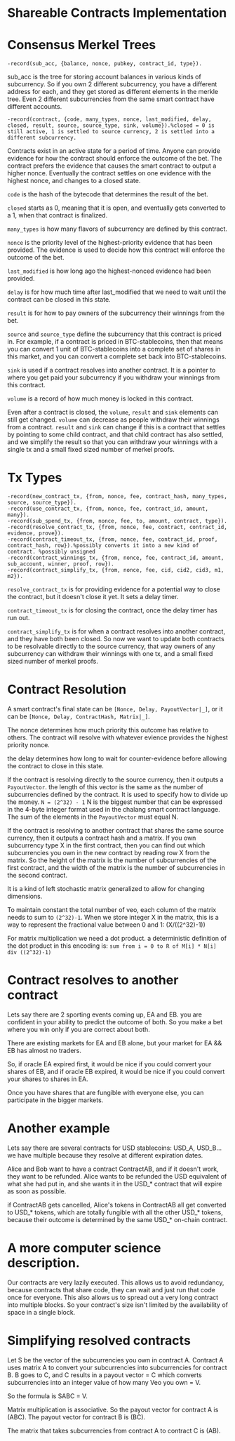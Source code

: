 Shareable Contracts Implementation
=============

Consensus Merkel Trees
=========

```
-record(sub_acc, {balance, nonce, pubkey, contract_id, type}).
```

sub_acc is the tree for storing account balances in various kinds of subcurrency.
So if you own 2 different subcurrency, you have a different address for each, and they get stored as different elements in the merkle tree.
Even 2 different subcurrencies from the same smart contract have different accounts.

```
-record(contract, {code, many_types, nonce, last_modified, delay, closed, result, source, source_type, sink, volume}).%closed = 0 is still active, 1 is settled to source currency, 2 is settled into a different subcurrency.
```

Contracts exist in an active state for a period of time. Anyone can provide evidence for how the contract should enforce the outcome of the bet. The contract prefers the evidence that causes the smart contract to output a higher nonce. Eventually the contract settles on one evidence with the highest nonce, and changes to a closed state.

`code` is the hash of the bytecode that determines the result of the bet.

`closed` starts as 0, meaning that it is open, and eventually gets converted to a 1, when that contract is finalized.

`many_types` is how many flavors of subcurrency are defined by this contract.

`nonce` is the priority level of the highest-priority evidence that has been provided. The evidence is used to decide how this contract will enforce the outcome of the bet.

`last_modified` is how long ago the highest-nonced evidence had been provided.

`delay` is for how much time after last_modified that we need to wait until the contract can be closed in this state.

`result` is for how to pay owners of the subcurrency their winnings from the bet.

`source` and `source_type` define the subcurrency that this contract is priced in. For example, if a contract is priced in BTC-stablecoins, then that means you can convert 1 unit of BTC-stablecoins into a complete set of shares in this market, and you can convert a complete set back into BTC-stablecoins.

`sink` is used if a contract resolves into another contract. It is a pointer to where you get paid your subcurrency if you withdraw your winnings from this contract.

`volume` is a record of how much money is locked in this contract.

Even after a contract is closed, the `volume`, `result` and `sink` elements can still get changed.
`volume` can decrease as people withdraw their winnings from a contract. 
`result` and `sink` can change if this is a contract that settles by pointing to some child contract, and that child contract has also settled, and we simplify the result so that you can withdraw your winnings with a single tx and a small fixed sized number of merkel proofs.


Tx Types
===========

```
-record(new_contract_tx, {from, nonce, fee, contract_hash, many_types, source, source_type}).
-record(use_contract_tx, {from, nonce, fee, contract_id, amount, many}).
-record(sub_spend_tx, {from, nonce, fee, to, amount, contract, type}).
-record(resolve_contract_tx, {from, nonce, fee, contract, contract_id, evidence, prove}).
-record(contract_timeout_tx, {from, nonce, fee, contract_id, proof, contract_hash, row}).%possibly converts it into a new kind of contract. %possibly unsigned
-record(contract_winnings_tx, {from, nonce, fee, contract_id, amount, sub_account, winner, proof, row}).
-record(contract_simplify_tx, {from, nonce, fee, cid, cid2, cid3, m1, m2}).
```

`resolve_contract_tx` is for providing evidence for a potential way to close the contract, but it doesn't close it yet. It sets a delay timer.

`contract_timeout_tx` is for closing the contract, once the delay timer has run out.

`contract_simplify_tx` is for when a contract resolves into another contract, and they have both been closed. So now we want to update both contracts to be resolvable directly to the source currency, that way owners of any subcurrency can withdraw their winnings with one tx, and a small fixed sized number of merkel proofs.


Contract Resolution
===========

A smart contract's final state can be `[Nonce, Delay, PayoutVector|_]`, or it can be `[Nonce, Delay, ContractHash, Matrix|_]`.

The nonce determines how much priority this outcome has relative to others. The contract will resolve with whatever evience provides the highest priority nonce.

the delay determines how long to wait for counter-evidence before allowing the contract to close in this state.

If the contract is resolving directly to the source currency, then it outputs a `PayoutVector`. the length of this vector is the same as the number of subcurrencies defined by the contract. It is used to specify how to divide up the money.
`N = (2^32) - 1`
N is the biggest number that can be expressed in the 4-byte integer format used in the chalang smart contract language.
The sum of the elements in the `PayoutVector` must equal N.

If the contract is resolving to another contract that shares the same source currency, then it outputs a contract hash and a matrix.
If you own subcurrency type X in the first contract, then you can find out which subcurrencies you own in the new contract by reading row X from the matrix.
So the height of the matrix is the number of subcurrencies of the first contract, and the width of the matrix is the number of subcurrencies in the second contract.

It is a kind of left stochastic matrix generalized to allow for changing dimensions.

To maintain constant the total number of veo, each column of the matrix needs to sum to `(2^32)-1`. When we store integer X in the matrix, this is a way to represent the fractional value between 0 and 1: (X/((2^32)-1))

For matrix multiplication we need a dot product.
a deterministic definition of the dot product in this encoding is:
`sum from i = 0 to R of M[i] * N[i] div ((2^32)-1)`


Contract resolves to another contract
==============

Lets say there are 2 sporting events coming up, EA and EB.
you are confident in your ability to predict the outcome of both. So you make a bet where you win only if you are correct about both.

There are existing markets for EA and EB alone, but your market for EA && EB has almost no traders.

So, if oracle EA expired first, it would be nice if you could convert your shares of EB, and if oracle EB expired, it would be nice if you could convert your shares to shares in EA.

Once you have shares that are fungible with everyone else, you can participate in the bigger markets.


Another example
=======

Lets say there are several contracts for USD stablecoins: USD_A, USD_B...
we have multiple because they resolve at different expiration dates.

Alice and Bob want to have a contract ContractAB, and if it doesn't work, they want to be refunded.
Alice wants to be refunded the USD equivalent of what she had put in, and she wants it in the USD_* contract that will expire as soon as possible.

if ContractAB gets cancelled, Alice's tokens in ContractAB all get converted to USD_* tokens, which are totally fungible with all the other USD_* tokens, because their outcome is determined by the same USD_* on-chain contract.


A more computer science description.
========

Our contracts are very lazily executed. This allows us to avoid redundancy, because contracts that share code, they can wait and just run that code once for everyone. 
This also allows us to spread out a very long contract into multiple blocks. So your contract's size isn't limited by the availability of space in a single block.


Simplifying resolved contracts
===========

Let S be the vector of the subcurrencies you own in contract A.
Contract A uses matrix A to convert your subcurrencies into subcurrencies for contract B.
B goes to C, and C results in a payout vector = C which converts subcurrencies into an integer value of how many Veo you own = V.

So the formula is 
SABC = V.

Matrix multiplication is associative.
So the payout vector for contract A is (ABC).
The payout vector for contract B is (BC).

The matrix that takes subcurrencies from contract A to contract C is (AB).


